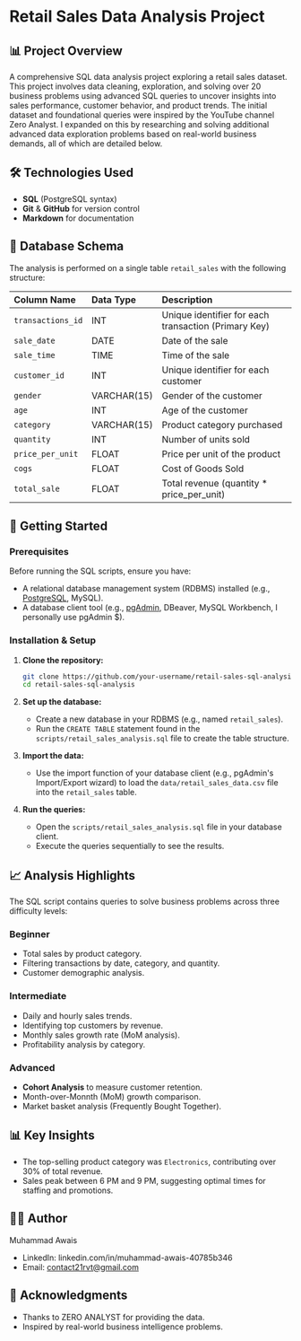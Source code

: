 # Retail Sales Data Analysis Project

## 📊 Project Overview
A comprehensive SQL data analysis project exploring a retail sales dataset. This project involves data cleaning, exploration, and solving over 20 business problems using advanced SQL queries to uncover insights into sales performance, customer behavior, and product trends. The initial dataset and foundational queries were inspired by the YouTube channel Zero Analyst. I expanded on this by researching and solving additional advanced data exploration problems based on real-world business demands, all of which are detailed below.


## 🛠️ Technologies Used
- **SQL** (PostgreSQL syntax)
- **Git** & **GitHub** for version control
- **Markdown** for documentation

## 📁 Database Schema
The analysis is performed on a single table `retail_sales` with the following structure:

| Column Name | Data Type | Description |
| :--- | :--- | :--- |
| `transactions_id` | INT | Unique identifier for each transaction (Primary Key) |
| `sale_date` | DATE | Date of the sale |
| `sale_time` | TIME | Time of the sale |
| `customer_id` | INT | Unique identifier for each customer |
| `gender` | VARCHAR(15) | Gender of the customer |
| `age` | INT | Age of the customer |
| `category` | VARCHAR(15) | Product category purchased |
| `quantity` | INT | Number of units sold |
| `price_per_unit` | FLOAT | Price per unit of the product |
| `cogs` | FLOAT | Cost of Goods Sold |
| `total_sale` | FLOAT | Total revenue (quantity * price_per_unit) |

## 🚀 Getting Started

### Prerequisites
Before running the SQL scripts, ensure you have:
- A relational database management system (RDBMS) installed (e.g., [PostgreSQL](https://www.postgresql.org/download/), MySQL).
- A database client tool (e.g., [pgAdmin](https://www.pgadmin.org/), DBeaver, MySQL Workbench, I personally use pgAdmin $).

### Installation & Setup
1.  **Clone the repository:**
    ```bash
    git clone https://github.com/your-username/retail-sales-sql-analysis.git
    cd retail-sales-sql-analysis
    ```

2.  **Set up the database:**
    - Create a new database in your RDBMS (e.g., named `retail_sales`).
    - Run the `CREATE TABLE` statement found in the `scripts/retail_sales_analysis.sql` file to create the table structure.

3.  **Import the data:**
    - Use the import function of your database client (e.g., pgAdmin's Import/Export wizard) to load the `data/retail_sales_data.csv` file into the `retail_sales` table.

4.  **Run the queries:**
    - Open the `scripts/retail_sales_analysis.sql` file in your database client.
    - Execute the queries sequentially to see the results.

## 📈 Analysis Highlights
The SQL script contains queries to solve business problems across three difficulty levels:

### Beginner
- Total sales by product category.
- Filtering transactions by date, category, and quantity.
- Customer demographic analysis.

### Intermediate
- Daily and hourly sales trends.
- Identifying top customers by revenue.
- Monthly sales growth rate (MoM analysis).
- Profitability analysis by category.

### Advanced
- **Cohort Analysis** to measure customer retention.
- Month-over-Monnth (MoM) growth comparison.
- Market basket analysis (Frequently Bought Together).

## 📊 Key Insights
- The top-selling product category was `Electronics`, contributing over 30% of total revenue.
- Sales peak between 6 PM and 9 PM, suggesting optimal times for staffing and promotions.

## 👨‍💻 Author
Muhammad Awais
- LinkedIn: linkedin.com/in/muhammad-awais-40785b346
- Email: contact21rvt@gmail.com

## 🙌 Acknowledgments
- Thanks to ZERO ANALYST for providing the data.
- Inspired by real-world business intelligence problems.



